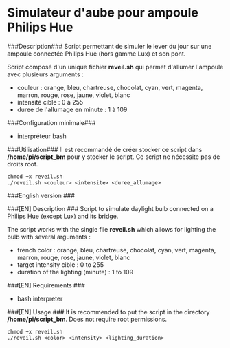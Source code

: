 Simulateur d'aube pour ampoule Philips Hue
===

###Description###
Script permettant de simuler le lever du jour sur une ampoule connectée Philips Hue (hors gamme Lux) et son pont.

Script composé d'un unique fichier **reveil.sh** qui permet d'allumer l'ampoule avec plusieurs arguments :

- couleur : orange, bleu, chartreuse, chocolat, cyan, vert, magenta, marron, rouge, rose, jaune, violet, blanc
- intensité cible : 0 à 255
- duree de l'allumage en minute : 1 à 109

###Configuration minimale###
- interpréteur bash

###Utilisation###
Il est recommandé de créer stocker ce script dans **/home/pi/script_bm** pour y stocker le script. Ce script ne nécessite pas de droits root.

```
chmod +x reveil.sh
./reveil.sh <couleur> <intensite> <duree_allumage>
```

###English version ###

###[EN] Description ###
Script to simulate daylight bulb connected on a Philips Hue (except Lux) and its bridge.

The script works with the single file **reveil.sh** which allows for lighting the bulb with several arguments :

- french color : orange, bleu, chartreuse, chocolat, cyan, vert, magenta, marron, rouge, rose, jaune, violet, blanc
- target intensity cible : 0 to 255
- duration of the lighting (minute) : 1 to 109

###[EN] Requirements ###
- bash interpreter

###[EN] Usage ###
It is recommended to put the script in the directory **/home/pi/script_bm**. Does not require root permissions.

```
chmod +x reveil.sh
./reveil.sh <color> <intensity> <lighting_duration>
```